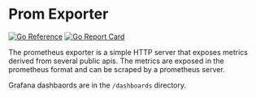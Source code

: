 # Prom Exporter

[![Go Reference](https://pkg.go.dev/badge/github.com/synapsecns/sanguine/contrib/promexporter.svg)](https://pkg.go.dev/github.com/synapsecns/sanguine/contrib/promexporter)
[![Go Report Card](https://goreportcard.com/badge/github.com/synapsecns/sanguine/contrib/promexporter)](https://goreportcard.com/report/github.com/synapsecns/sanguine/contrib/promexporter)


The prometheus exporter is a simple HTTP server that exposes metrics derived from several public apis. The metrics are exposed in the prometheus format and can be scraped by a prometheus server.

Grafana dashbaords are in the `/dashboards` directory.
